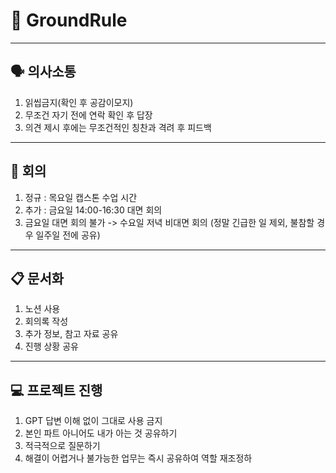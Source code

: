 # 📌 GroundRule
------------------------
## 🗣️ 의사소통
1. 읽씹금지(확인 후 공감이모지)
2. 무조건 자기 전에 연락 확인 후 답장
3. 의견 제시 후에는 무조건적인 칭찬과 격려 후 피드백
------------------------
## 📝 회의
1. 정규 : 목요일 캡스톤 수업 시간
2. 추가 : 금요일 14:00-16:30 대면 회의
3. 금요일 대면 회의 불가 -> 수요일 저녁 비대면 회의
(정말 긴급한 일 제외, 불참할 경우 일주일 전에 공유)
--------------------
## 📋 문서화
1. 노션 사용
2. 회의록 작성 
3. 추가 정보, 참고 자료 공유
4. 진행 상황 공유
-------------------
## 💻 프로젝트 진행
1. GPT 답변 이해 없이 그대로 사용 금지 
2. 본인 파트 아니어도 내가 아는 것 공유하기 
3. 적극적으로 질문하기
4. 해결이 어렵거나 불가능한 업무는 즉시 공유하여 역할 재조정하
